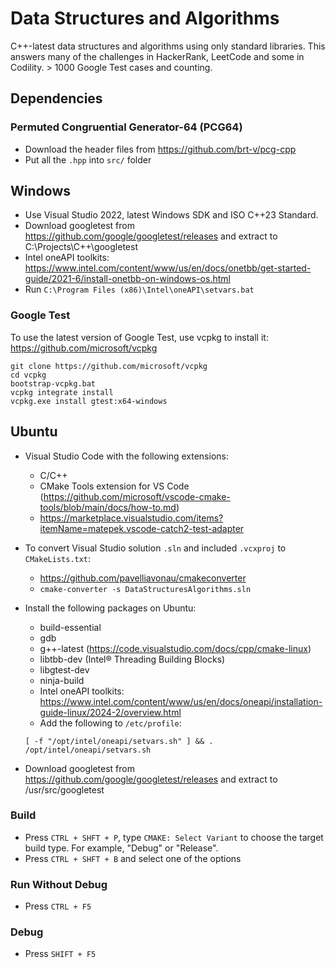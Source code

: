# Data Structures and Algorithms

C++-latest data structures and algorithms using only standard libraries. This answers many of the challenges in HackerRank, LeetCode and some in Codility. > 1000 Google Test cases and counting.

## Dependencies

### Permuted Congruential Generator-64 (PCG64)

- Download the header files from https://github.com/brt-v/pcg-cpp
- Put all the `.hpp` into `src/` folder

## Windows

- Use Visual Studio 2022, latest Windows SDK and ISO C++23 Standard.
- Download googletest from https://github.com/google/googletest/releases and extract to C:\Projects\C++\googletest
- Intel oneAPI toolkits: https://www.intel.com/content/www/us/en/docs/onetbb/get-started-guide/2021-6/install-onetbb-on-windows-os.html
- Run `C:\Program Files (x86)\Intel\oneAPI\setvars.bat`

### Google Test

To use the latest version of Google Test, use vcpkg to install it: https://github.com/microsoft/vcpkg

```
git clone https://github.com/microsoft/vcpkg
cd vcpkg
bootstrap-vcpkg.bat
vcpkg integrate install
vcpkg.exe install gtest:x64-windows
```

## Ubuntu

- Visual Studio Code with the following extensions:

  - C/C++
  - CMake Tools extension for VS Code (https://github.com/microsoft/vscode-cmake-tools/blob/main/docs/how-to.md)
  - https://marketplace.visualstudio.com/items?itemName=matepek.vscode-catch2-test-adapter

- To convert Visual Studio solution `.sln` and included `.vcxproj` to `CMakeLists.txt`:

  - https://github.com/pavelliavonau/cmakeconverter
  - `cmake-converter -s DataStructuresAlgorithms.sln`

- Install the following packages on Ubuntu:

  - build-essential
  - gdb
  - g++-latest (https://code.visualstudio.com/docs/cpp/cmake-linux)
  - libtbb-dev (Intel® Threading Building Blocks)
  - libgtest-dev
  - ninja-build
  - Intel oneAPI toolkits: https://www.intel.com/content/www/us/en/docs/oneapi/installation-guide-linux/2024-2/overview.html
  - Add the following to `/etc/profile`:

  ```
  [ -f "/opt/intel/oneapi/setvars.sh" ] && . /opt/intel/oneapi/setvars.sh
  ```

- Download googletest from https://github.com/google/googletest/releases and extract to /usr/src/googletest

### Build

- Press `CTRL + SHFT + P`, type `CMAKE: Select Variant` to choose the target build type. For example, "Debug" or "Release".
- Press `CTRL + SHFT + B` and select one of the options

### Run Without Debug

- Press `CTRL + F5`

### Debug

- Press `SHIFT + F5`
